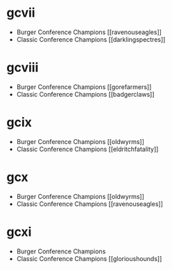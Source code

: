 # gcvii

- Burger Conference Champions [[ravenouseagles]]
- Classic Conference Champions [[darklingspectres]]

# gcviii

- Burger Conference Champions [[gorefarmers]]
- Classic Conference Champions [[badgerclaws]]

# gcix

- Burger Conference Champions [[oldwyrms]]
- Classic Conference Champions [[eldritchfatality]]

# gcx

- Burger Conference Champions [[oldwyrms]]
- Classic Conference Champions [[ravenouseagles]]

# gcxi

- Burger Conference Champions
- Classic Conference Champions [[glorioushounds]]